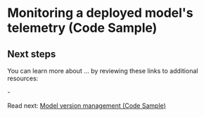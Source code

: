 # Monitoring a deployed model's telemetry (Code Sample)


## Next steps

You can learn more about ... by reviewing these links to additional resources:

-[]()

Read next: [Model version management (Code Sample)](./model-version-management-code-sample.md)